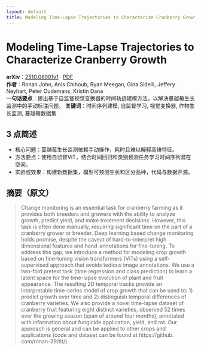 ```yaml
---
layout: default
title: Modeling Time-Lapse Trajectories to Characterize Cranberry Growth
---
```


# Modeling Time-Lapse Trajectories to Characterize Cranberry Growth
**arXiv**：[2510.08901v1](https://arxiv.org/abs/2510.08901) · [PDF](https://arxiv.org/pdf/2510.08901.pdf)  
**作者**：Ronan John, Anis Chihoub, Ryan Meegan, Gina Sidelli, Jeffery Neyhart, Peter Oudemans, Kristin Dana  
**一句话要点**：提出基于自监督视觉变换器的时间轨迹建模方法，以解决蔓越莓生长监测中的手动标注问题。
**关键词**：时间序列建模, 自监督学习, 视觉变换器, 作物生长监测, 蔓越莓数据集

## 3 点简述
- 核心问题：蔓越莓生长监测依赖手动操作，耗时且难以解释高维特征。
- 方法要点：使用自监督ViT，结合时间回归和类别预测任务学习时间序列潜在空间。
- 实验或效果：构建新数据集，模型可预测生长和区分品种，代码与数据开源。

## 摘要（原文）

> Change monitoring is an essential task for cranberry farming as it provides
> both breeders and growers with the ability to analyze growth, predict yield,
> and make treatment decisions. However, this task is often done manually,
> requiring significant time on the part of a cranberry grower or breeder. Deep
> learning based change monitoring holds promise, despite the caveat of
> hard-to-interpret high dimensional features and hand-annotations for
> fine-tuning. To address this gap, we introduce a method for modeling crop
> growth based on fine-tuning vision transformers (ViTs) using a self-supervised
> approach that avoids tedious image annotations. We use a two-fold pretext task
> (time regression and class prediction) to learn a latent space for the
> time-lapse evolution of plant and fruit appearance. The resulting 2D temporal
> tracks provide an interpretable time-series model of crop growth that can be
> used to: 1) predict growth over time and 2) distinguish temporal differences of
> cranberry varieties. We also provide a novel time-lapse dataset of cranberry
> fruit featuring eight distinct varieties, observed 52 times over the growing
> season (span of around four months), annotated with information about fungicide
> application, yield, and rot. Our approach is general and can be applied to
> other crops and applications (code and dataset can be found at https://github.
> com/ronan-39/tlt/).

